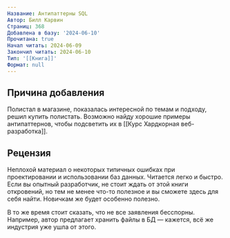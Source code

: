 ```yaml
---
Название: Антипаттерны SQL
Автор: Билл Карвин
Страниц: 368
Добавлена в базу: '2024-06-10'
Прочитана: true
Начал читать: 2024-06-09
Закончил читать: 2024-06-10
Тип: '[[Книга]]'
Формат: null
---
```

## Причина добавления

Полистал в магазине, показалась интересной по темам и подходу, решил купить полистать. Возможно найду хорошие примеры антипаттернов, чтобы подсветить их в [[Курс Хардкорная веб-разработка]].

## Рецензия

Неплохой материал о некоторых типичных ошибках при проектировании и использовании баз данных. Читается легко и быстро. Если вы опытный разработчик, не стоит ждать от этой книги откровений, но тем не менее что-то полезное и вы сможете здесь для себя найти. Новичкам же будет особенно полезно.

В то же время стоит сказать, что не все заявления бесспорны. Например, автор предлагает хранить файлы в БД — кажется, всё же индустрия уже ушла от этого.
